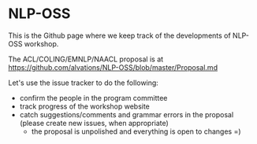 # NLP-OSS

This is the Github page where we keep track of the developments of NLP-OSS workshop. 

The ACL/COLING/EMNLP/NAACL proposal is at https://github.com/alvations/NLP-OSS/blob/master/Proposal.md

Let's use the issue tracker to do the following:

 - confirm the people in the program committee
 - track progress of the workshop website
 - catch suggestions/comments and grammar errors in the proposal (please create new issues, when appropriate)
   - the proposal is unpolished and everything is open to changes =)
 
